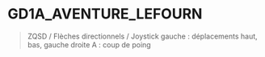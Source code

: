 # GD1A_AVENTURE_LEFOURN

> ZQSD / Flèches directionnels / Joystick gauche : déplacements haut, bas, gauche droite
> A : coup de poing
